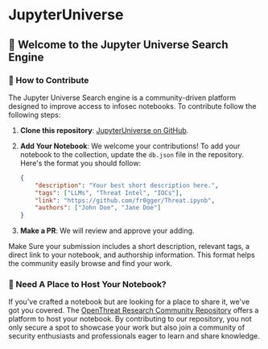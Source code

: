 # JupyterUniverse

## 🌌 Welcome to the Jupyter Universe Search Engine

### 🌟 How to Contribute

The Jupyter Universe Search engine is a community-driven platform designed to improve access to infosec notebooks. To contribute follow the following steps:

1. **Clone this repository**: [JupyterUniverse on GitHub](https://github.com/fr0gger/JupyterUniverse).

2. **Add Your Notebook**: We welcome your contributions! To add your notebook to the collection, update the `db.json` file in the repository. Here's the format you should follow:

    ```json
    {
        "description": "Your best short description here.",
        "tags": ["LLMs", "Threat Intel", "IOCs"],
        "link": "https://github.com/fr0gger/Threat.ipynb",
        "authors": ["John Doe", "Jane Doe"]
    }
    ```
3. **Make a PR**: We will review and approve your adding. 
    
Make Sure your submission includes a short description, relevant tags, a direct link to your notebook, and authorship information. This format helps the community easily browse and find your work. 

### 📍 Need A Place to Host Your Notebook?

If you've crafted a notebook but are looking for a place to share it, we've got you covered. The [OpenThreat Research Community Repository](https://github.com/OTRF/infosec-jupyter-book) offers a platform to host your notebook. By contributing to our repository, you not only secure a spot to showcase your work but also join a community of security enthusiasts and professionals eager to learn and share knowledge.

